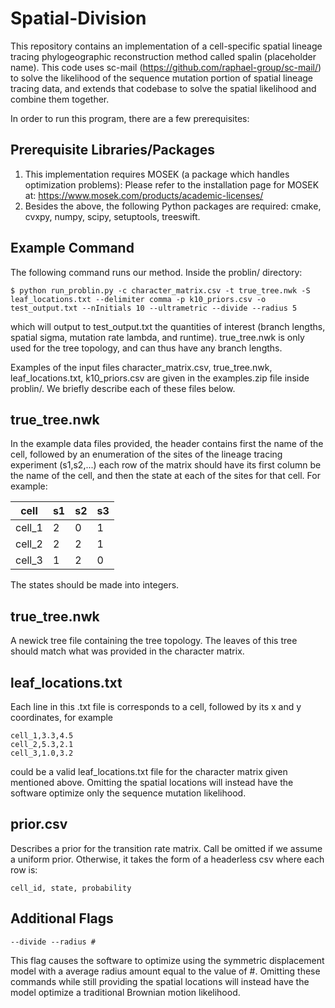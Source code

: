 # Spatial-Division

This repository contains an implementation of a cell-specific spatial lineage tracing phylogeographic reconstruction method called spalin (placeholder name). This code uses sc-mail (https://github.com/raphael-group/sc-mail/) to solve the likelihood of the sequence mutation portion of spatial lineage tracing data, and extends that codebase to solve the spatial likelihood and combine them together. 

In order to run this program, there are a few prerequisites:

## Prerequisite Libraries/Packages
1. This implementation requires MOSEK (a package which handles optimization problems): Please refer to the installation page for MOSEK at: https://www.mosek.com/products/academic-licenses/
2. Besides the above, the following Python packages are required: cmake, cvxpy, numpy, scipy, setuptools, treeswift.

   
## Example Command
The following command runs our method. Inside the problin/ directory:
```
$ python run_problin.py -c character_matrix.csv -t true_tree.nwk -S leaf_locations.txt --delimiter comma -p k10_priors.csv -o test_output.txt --nInitials 10 --ultrametric --divide --radius 5
```
which will output to test_output.txt the quantities of interest (branch lengths, spatial sigma, mutation rate lambda, and runtime). true_tree.nwk is only used for the tree topology, and can thus have any branch lengths. 

Examples of the input files character_matrix.csv, true_tree.nwk, leaf_locations.txt, k10_priors.csv are given in the examples.zip file inside problin/. We briefly describe each of these files below.

## true_tree.nwk
In the example data files provided, the header contains first the name of the cell, followed by an enumeration of the sites of the lineage tracing experiment (s1,s2,...)
each row of the matrix should have its first column be the name of the cell, and then the state at each of the sites for that cell. For example:

| cell  | s1 | s2 | s3 |
| ------------- | ------------- | ------------- | ------------- |
| cell_1  | 2  | 0  | 1  |
| cell_2  | 2  | 2  | 1  |
| cell_3  | 1 | 2  | 0  |

The states should be made into integers. 

## true_tree.nwk
A newick tree file containing the tree topology. The leaves of this tree should match what was provided in the character matrix. 

## leaf_locations.txt
Each line in this .txt file is corresponds to a cell, followed by its x and y coordinates, for example
```
cell_1,3.3,4.5
cell_2,5.3,2.1
cell_3,1.0,3.2
```
could be a valid leaf_locations.txt file for the character matrix given mentioned above. Omitting the spatial locations will instead have the software optimize only the sequence mutation likelihood. 

## prior.csv
Describes a prior for the transition rate matrix. Call be omitted if we assume a uniform prior. Otherwise, it takes the form of a headerless csv where each row is:
```
cell_id, state, probability 
```

## Additional Flags
```
--divide --radius #
```

This flag causes the software to optimize using the symmetric displacement model with a average radius amount equal to the value of #. Omitting these commands while still providing the spatial locations will instead have the model optimize a traditional Brownian motion likelihood. 
